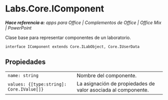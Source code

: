 
# <a name="labs.core.icomponent"></a>Labs.Core.IComponent

 _**Hace referencia a:** apps para Office | Complementos de Office | Office Mix | PowerPoint_

Clase base para representar componentes de un laboratorio.

```
interface IComponent extends Core.ILabObject, Core.IUserData
```


## <a name="properties"></a>Propiedades


|||
|:-----|:-----|
| `name: string`|Nombre del componente.|
| `values: {[type:string]: Core.IValue[]}`|La asignación de propiedades de valor asociada al componente.|

